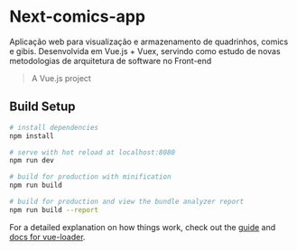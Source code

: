 # Next-comics-app
Aplicação web para visualização e armazenamento de quadrinhos, comics e  gibis. Desenvolvida em Vue.js + Vuex, servindo como estudo de novas metodologias de arquitetura de software no Front-end

> A Vue.js project

## Build Setup

``` bash
# install dependencies
npm install

# serve with hot reload at localhost:8080
npm run dev

# build for production with minification
npm run build

# build for production and view the bundle analyzer report
npm run build --report
```

For a detailed explanation on how things work, check out the [guide](http://vuejs-templates.github.io/webpack/) and [docs for vue-loader](http://vuejs.github.io/vue-loader).
